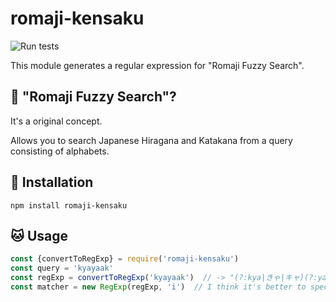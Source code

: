 # romaji-kensaku

![Run tests](https://github.com/kjirou/romaji-kensaku/workflows/Run%20tests/badge.svg)

This module generates a regular expression for "Romaji Fuzzy Search".

## :thinking: "Romaji Fuzzy Search"?

It's a original concept.

Allows you to search Japanese Hiragana and Katakana from a query consisting of alphabets.

## :rocket: Installation

```
npm install romaji-kensaku
```

## :cat: Usage

```js
const {convertToRegExp} = require('romaji-kensaku')
const query = 'kyayaak'
const regExp = convertToRegExp('kyayaak')  // -> "(?:kya|きゃ|キャ)(?:ya|や|ヤ)(?:a|あ|ア)k"
const matcher = new RegExp(regExp, 'i')  // I think it's better to specify the i option.
```
